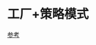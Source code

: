 # 工厂+策略模式

[参考](https://mp.weixin.qq.com/s?__biz=MzUzMTA2NTU2Ng==&mid=2247488698&idx=1&sn=e9bf9ffbf26caf6804aa30a54335c19a&chksm=fa496b0bcd3ee21d029ed5fb49922e80e463bc5b27cc115103ae891a0cbe48215b96207f697b&mpshare=1&scene=1&srcid=&sharer_sharetime=1579138922421&sharer_shareid=4756be6b9c89b6278babeb43179defdf#rd)